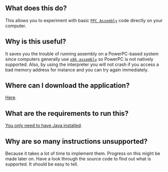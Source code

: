 ## What does this do?
This allows you to experiment with basic [`PPC Assembly`](https://en.wikipedia.org/wiki/PowerPC) code directly on your computer.

## Why is this useful?
It saves you the trouble of running assembly on a PowerPC-based system since computers generally use [`x86 assembly`](https://en.wikipedia.org/wiki/X86_assembly_language) so PowerPC is not natively supported. Also, by using the interpreter you will not crash if you access a bad memory address for instance and you can try again immediately.

## Where can I download the application?
[Here](Java-PowerPC-Interpreter.jar?raw=true).

## What are the requirements to run this?
[You only need to have Java installed](https://www.youtube.com/watch?v=t58ZrfkI2PM).

## Why are so many instructions unsupported?
Because it takes a lot of time to implement them. Progress on this might be made later on. Have a look through the source code to find out what is supported. It should be easy to tell.